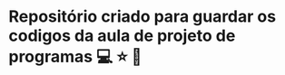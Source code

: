 # Repositório criado para guardar os codigos da aula de projeto de programas :computer: :star: :rocket:

